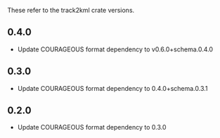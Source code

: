 These refer to the track2kml crate versions.
## 0.4.0
- Update COURAGEOUS format dependency to v0.6.0+schema.0.4.0

## 0.3.0
- Update COURAGEOUS format dependency to 0.4.0+schema.0.3.1

## 0.2.0
- Update COURAGEOUS format dependency to 0.3.0